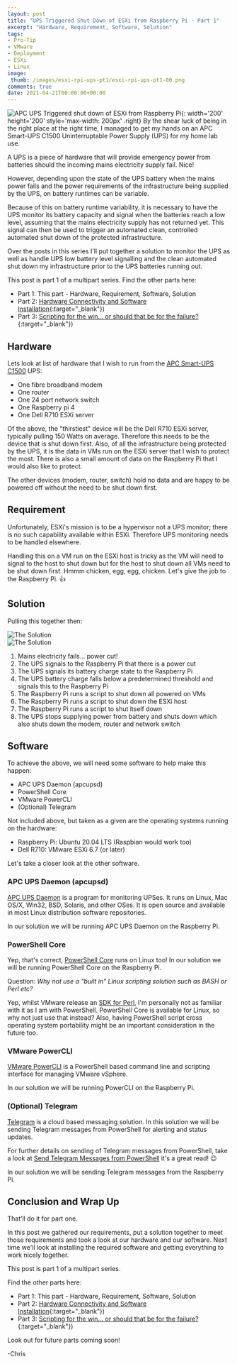 ```yaml
---
layout: post
title: "UPS Triggered Shut Down of ESXi from Raspberry Pi - Part 1" 
excerpt: "Hardware, Requirement, Software, Solution"
tags: 
- Pro-Tip
- VMware
- Deployment
- ESXi
- Linux
image:
 thumb: /images/esxi-rpi-ups-pt1/esxi-rpi-ups-pt1-00.png
comments: true
date: 2021-04-21T00:00:00+00:00
---
```

![APC UPS Triggered shut down of ESXi from Raspberry Pi](/images/esxi-rpi-ups-pt1/esxi-rpi-ups-pt1-00.png){: width='200' height='200' style='max-width: 200px' .right}
By the shear luck of being in the right place at the right time, I managed to get my hands on an APC Smart-UPS C1500 Uninterruptable Power Supply (UPS) for my home lab use.

A UPS is a piece of hardware that will provide emergency power from batteries should the incoming mains electricity supply fail. Nice! 

However, depending upon the state of the UPS battery when the mains power fails and the power requirements of the infrastructure being supplied by the UPS, on battery runtimes can be variable.

Because of this on battery runtime variability, it is necessary to have the UPS monitor its battery capacity and signal when the batteries reach a low level, assuming that the mains electricity supply has not returned yet. This signal can then be used to trigger an automated clean, controlled automated shut down of the protected infrastructure. 

Over the posts in this series I'll put together a solution to monitor the UPS as well as handle UPS low battery level signalling and the clean automated shut down my infrastructure prior to the UPS batteries running out. 

This post is part 1 of a multipart series. Find the other parts here:
- Part 1: This part - Hardware, Requirement, Software, Solution<br>
- Part 2: [Hardware Connectivity and Software Installation](/posts/esxi-rpi-ups-pt2/){:target="_blank"})
- Part 3: [Scripting for the win... or should that be for the failure?](/posts/esxi-rpi-ups-pt3/){:target="_blank"})

## Hardware
Lets look at list of hardware that I wish to run from the [APC Smart-UPS C1500](https://www.apc.com/shop/uk/en/products/APC-Smart-UPS-C-1500VA-LCD-230V/P-SMC1500I) UPS:

- One fibre broadband modem
- One router
- One 24 port network switch
- One Raspberry pi 4
- One Dell R710 ESXi server 

Of the above, the "thirstiest" device will be the Dell R710 ESXi server, typically pulling 150 Watts on average. Therefore this needs to be the device that is shut down first. Also, of all the infrastructure being protected by the UPS, it is the data in VMs run on the ESXi server that I wish to protect the most. There is also a small amount of data on the Raspberry Pi that I would also like to protect.

The other devices (modem, router, switch) hold no data and are happy to be powered off without the need to be shut down first.

## Requirement
Unfortunately, ESXi's mission is to be a hypervisor not a UPS monitor; there is no such capability available within ESXi. Therefore UPS monitoring needs to be handled elsewhere.

Handling this on a VM run on the ESXi host is tricky as the VM will need to signal to the host to shut down but for the host to shut down all VMs need to be shut down first. Hmmm chicken, egg, egg, chicken. Let's give the job to the Raspberry Pi. :thumbsup:

## Solution
Pulling this together then:

![The Solution](/images/esxi-rpi-ups-pt1/esxi-rpi-ups-pt1-01.png)
<img style="display: block; margin-left: auto; margin-right: auto;" alt="The Solution" src="/images/esxi-rpi-ups-pt1/esxi-rpi-ups-pt1-01.png">

1. Mains electricity fails... power cut!
2. The UPS signals to the Raspberry Pi that there is a power cut
3. The UPS signals its battery charge state to the Raspberry Pi 
4. The UPS battery charge falls below a predetermined threshold and signals this to the Raspberry Pi
5. The Raspberry Pi runs a script to shut down all powered on VMs 
6. The Raspberry Pi runs a script to shut down the ESXi host
7. The Raspberry Pi runs a script to shut itself down
8. The UPS stops supplying power from battery and shuts down which also shuts down the modem, router and network switch

## Software
To achieve the above, we will need some software to help make this happen:

- APC UPS Daemon (apcupsd)
- PowerShell Core
- VMware PowerCLI 
- (Optional) Telegram

Not included above, but taken as a given are the operating systems running on the hardware:

- Raspberry Pi: Ubuntu 20.04 LTS (Raspbian would work too)
- Dell R710: VMware ESXi 6.7 (or later)

Let's take a closer look at the other software.

### APC UPS Daemon (apcupsd)
[APC UPS Daemon](http://www.apcupsd.org/) is a program for monitoring UPSes. It runs on Linux, Mac OS/X, Win32, BSD, Solaris, and other OSes. It is open source and available in most Linux distribution software repositories.

In our solution we will be running APC UPS Daemon on the Raspberry Pi.

### PowerShell Core
Yep, that's correct, [PowerShell Core](https://github.com/PowerShell/PowerShell#readme) runs on Linux too! In our solution we will be running PowerShell Core on the Raspberry Pi.

Question: *Why not use a "built in" Linux scripting solution such as BASH or Perl etc?*<br>

Yep, whilst VMware release an [SDK for Perl](https://code.vmware.com/web/sdk/7.0/vsphere-perl), I'm personally not as familiar with it as I am with PowerShell. PowerShell Core is available for Linux, so why not just use that instead? Also, having PowerShell script cross operating system portability might be an important consideration in the future too. 

### VMware PowerCLI
[VMware PowerCLI](https://developer.vmware.com/powercli) is a PowerShell based command line and scripting interface for managing VMware vSphere.

In our solution we will be running PowerCLI on the Raspberry Pi.

### (Optional) Telegram
[Telegram](https://telegram.org/) is a cloud based messaging solution. In this solution we will be sending Telegram messages from PowerShell for alerting and status updates.

For further details on sending of Telegram messages from PowerShell, take a look at [Send Telegram Messages from PowerShell](https://polarclouds.co.uk/send-telegram-from-powershell/) it's a great read! :wink:

In our solution we will be sending Telegram messages from the Raspberry Pi.

## Conclusion and Wrap Up
That’ll do it for part one.

In this post we gathered our requirements, put a solution together to meet those requirements and took a look at our hardware and our software. Next time we'll look at installing the required software and getting everything to work nicely together.

This post is part 1 of a multipart series. 

Find the other parts here:
- Part 1: This part - Hardware, Requirement, Software, Solution
- Part 2: [Hardware Connectivity and Software Installation](/posts/esxi-rpi-ups-pt2/){:target="_blank"})
- Part 3: [Scripting for the win... or should that be for the failure?](/posts/esxi-rpi-ups-pt3/){:target="_blank"})

Look out for future parts coming soon!

-Chris
